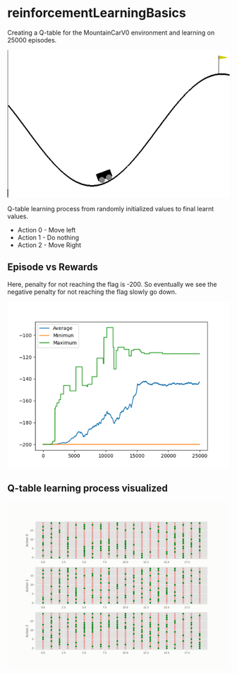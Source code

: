 # reinforcementLearningBasics
Creating a Q-table for the MountainCarV0 environment and learning on 25000 episodes.

![alt text](https://github.com/VedantDesai11/reinforcementLearningBasics/blob/master/mountain_car.gif?raw=true)

Q-table learning process from randomly initialized values to final learnt values.

* Action 0 - Move left
* Action 1 - Do nothing
* Action 2 - Move Right

## Episode vs Rewards

Here, penalty for not reaching the flag is -200. So eventually we see the negative penalty for not reaching the flag slowly go down. 

![alt text](https://github.com/VedantDesai11/reinforcementLearningBasics/blob/master/Episode_VS_Rewards.png)

## Q-table learning process visualized

![alt text](https://github.com/VedantDesai11/reinforcementLearningBasics/blob/master/ezgif-7-9b01eaeef53a.gif?raw=true)




